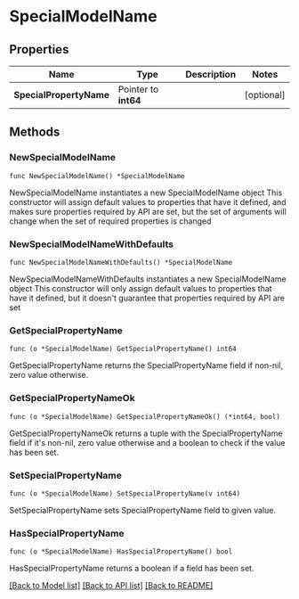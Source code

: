 # SpecialModelName

## Properties

Name | Type | Description | Notes
------------ | ------------- | ------------- | -------------
**SpecialPropertyName** | Pointer to **int64** |  | [optional] 

## Methods

### NewSpecialModelName

`func NewSpecialModelName() *SpecialModelName`

NewSpecialModelName instantiates a new SpecialModelName object
This constructor will assign default values to properties that have it defined,
and makes sure properties required by API are set, but the set of arguments
will change when the set of required properties is changed

### NewSpecialModelNameWithDefaults

`func NewSpecialModelNameWithDefaults() *SpecialModelName`

NewSpecialModelNameWithDefaults instantiates a new SpecialModelName object
This constructor will only assign default values to properties that have it defined,
but it doesn't guarantee that properties required by API are set

### GetSpecialPropertyName

`func (o *SpecialModelName) GetSpecialPropertyName() int64`

GetSpecialPropertyName returns the SpecialPropertyName field if non-nil, zero value otherwise.

### GetSpecialPropertyNameOk

`func (o *SpecialModelName) GetSpecialPropertyNameOk() (*int64, bool)`

GetSpecialPropertyNameOk returns a tuple with the SpecialPropertyName field if it's non-nil, zero value otherwise
and a boolean to check if the value has been set.

### SetSpecialPropertyName

`func (o *SpecialModelName) SetSpecialPropertyName(v int64)`

SetSpecialPropertyName sets SpecialPropertyName field to given value.

### HasSpecialPropertyName

`func (o *SpecialModelName) HasSpecialPropertyName() bool`

HasSpecialPropertyName returns a boolean if a field has been set.


[[Back to Model list]](../README.md#documentation-for-models) [[Back to API list]](../README.md#documentation-for-api-endpoints) [[Back to README]](../README.md)



